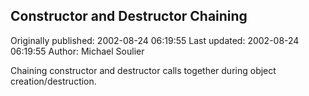 ## Constructor and Destructor Chaining

Originally published: 2002-08-24 06:19:55
Last updated: 2002-08-24 06:19:55
Author: Michael Soulier

Chaining constructor and destructor calls together during object creation/destruction.